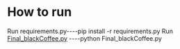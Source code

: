# How to run 

Run requirements.py----pip install -r requirements.py
Run [Final_blackCoffee.py](Final_blackCoffee.py) ----python Final_blackCoffee.py
